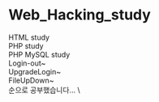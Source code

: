 # Web_Hacking_study
HTML study \
PHP study \
PHP MySQL study \
Login-out~ \
UpgradeLogin~ \
FileUpDown~ \
순으로 공부했습니다... \
